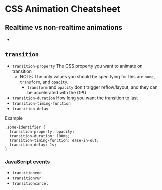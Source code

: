# CSS Animation Cheatsheet

## Realtime vs non-realtime animations

- 


## `transition`

- `transition-property` The CSS property you want to animate on transition
  - NOTE: The only values you should be specifying for this are `none`,
    `transform`, and `opacity`.
    - `transform` and `opacity` don't trigger reflow/layout, and they can be
      accelerated with the GPU
- `transition-duration` How long you want the transition to last
- `transition-timing-function` 
- `transition-delay`


Example
```
.some-identifier {
  transition-property: opacity;
  transition-duration: 100ms;
  transition-timing-function: ease-in-out;
  transition-delay: 1s;
}
```

### JavaScript events

- `transitionend`
- `transitionrun`
- `transitioncancel`
